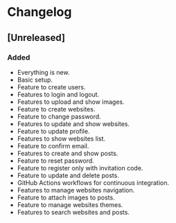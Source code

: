 # Changelog

## [Unreleased]

### Added

- Everything is new.
- Basic setup.
- Feature to create users.
- Features to login and logout.
- Features to upload and show images.
- Feature to create websites.
- Feature to change password.
- Features to update and show websites.
- Feature to update profile.
- Features to show websites list.
- Feature to confirm email.
- Features to create and show posts.
- Feature to reset password.
- Feature to register only with invitation code.
- Feature to update and delete posts.
- GitHub Actions workflows for continuous integration.
- Features to manage websites navigation.
- Feature to attach images to posts.
- Feature to manage websites themes.
- Features to search websites and posts.
